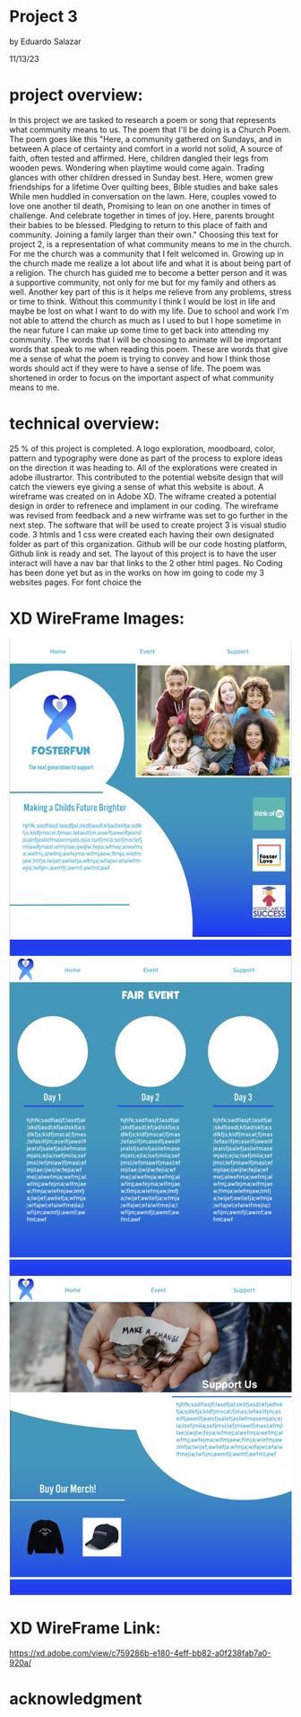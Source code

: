 # Project 3


by Eduardo Salazar

11/13/23


# project overview:


In this project we are tasked to research a poem or song that represents what community means to us. The poem that I'll be doing is a Church Poem. The poem goes like this "Here, a community gathered on Sundays, and in between A place of certainty and comfort in a world not solid, A source of faith, often tested and affirmed. Here, children dangled their legs from wooden pews. Wondering when playtime would come again. Trading glances with other children dressed in Sunday best. Here, women grew friendships for a lifetime Over quilting bees, Bible studies and bake sales While men huddled in conversation on the lawn. Here, couples vowed to love one another til death, Promising to lean on one another in times of challenge. And celebrate together in times of joy. Here, parents brought their babies to be blessed. Pledging to return to this place of faith and community. Joining a family larger than their own." Choosing this text for project 2, is a representation of what community means to me in the church. For me the church was a community that I felt welcomed in. Growing up in the church made me realize a lot about life and what it is about being part of a religion. The church has guided me to become a better person and it was a supportive community, not only for me but for my family and others as well. Another key part of this is it helps me relieve from any problems, stress or time to think. Without this community I think I would be lost in life and maybe be lost on what I want to do with my life. Due to school and work I'm not able to attend the church as much as I used to but I hope sometime in the near future I can make up some time to get back into attending my community. The words that I will be choosing to animate will be important words that speak to me when reading this poem. These are words that give me a sense of what the poem is trying to convey and how I think those words should act if they were to have a sense of life. The poem was shortened in order to focus on the important aspect of what community means to me.



# technical overview:

25 % of this project is completed. A logo exploration, moodboard, color, pattern and typography were done as part of the process to explore ideas on the direction it was heading to. All of the explorations were created in adobe illustrartor. This contributed to the potential website design that will catch the viewers eye giving a sense of what this website is about. A wireframe was created on in Adobe XD. The wiframe created a potential design in order to refrenece and implament in our coding. The wireframe was revised from feedback and a new wirframe was set to go further in the next step. The software that will be used to create project 3 is visual studio code. 3 htmls and 1 css were created each having their own designated folder as part of this organization. Github will be our code hosting platform, Github link is ready and set. The layout of this project is to have the user interact will have a nav bar that links to the 2 other html pages. No Coding has been done yet but as in the works on how im going to code my 3 websites pages. For font choice the 


# XD WireFrame Images:

![Wireframes](images/XD%20Wireframe1.png)
![Wireframes](images/XD%20WireFrame2.png)
![Wireframes](images/XD%20WireFrame3.png)


# XD WireFrame Link:


https://xd.adobe.com/view/c759286b-e180-4eff-bb82-a0f238fab7a0-920a/ 





# acknowledgment






















